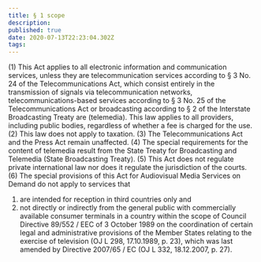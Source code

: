 ```yaml
---
title: § 1 scope 
description: 
published: true
date: 2020-07-13T22:23:04.302Z
tags: 
---
```


(1) This Act applies to all electronic information and communication services, unless they are telecommunication services according to § 3 No. 24 of the Telecommunications Act, which consist entirely in the transmission of signals via telecommunication networks, telecommunications-based services according to § 3 No. 25 of the Telecommunications Act or broadcasting according to § 2 of the Interstate Broadcasting Treaty are (telemedia). This law applies to all providers, including public bodies, regardless of whether a fee is charged for the use.
(2) This law does not apply to taxation.
(3) The Telecommunications Act and the Press Act remain unaffected.
(4) The special requirements for the content of telemedia result from the State Treaty for Broadcasting and Telemedia (State Broadcasting Treaty).
(5) This Act does not regulate private international law nor does it regulate the jurisdiction of the courts.
(6) The special provisions of this Act for Audiovisual Media Services on Demand do not apply to services that
1. are intended for reception in third countries only and
2. not directly or indirectly from the general public with commercially available consumer terminals in a country within the scope of Council Directive 89/552 / EEC of 3 October 1989 on the coordination of certain legal and administrative provisions of the Member States relating to the exercise of television (OJ L 298, 17.10.1989, p. 23), which was last amended by Directive 2007/65 / EC (OJ L 332, 18.12.2007, p. 27).